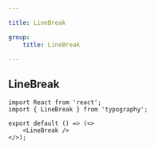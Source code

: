 ```yaml
---

title: LineBreak

group:
    title: LineBreak

---
```


## LineBreak

```tsx
import React from 'react';
import { LineBreak } from 'typography';

export default () => (<>
    <LineBreak />
</>);
```
